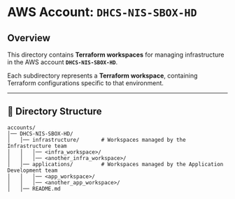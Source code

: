 # AWS Account: `DHCS-NIS-SBOX-HD`

## Overview
This directory contains **Terraform workspaces** for managing infrastructure in the AWS account **`DHCS-NIS-SBOX-HD`**.

Each subdirectory represents a **Terraform workspace**, containing Terraform configurations specific to that environment.

---

## 📂 Directory Structure

```
accounts/
│── DHCS-NIS-SBOX-HD/
│   │── infrastructure/       # Workspaces managed by the Infrastructure team
│   │   │── <infra_workspace>/
│   │   │── <another_infra_workspace>/
│   │── applications/         # Workspaces managed by the Application Development team
│   │   │── <app_workspace>/
│   │   │── <another_app_workspace>/
│   │── README.md